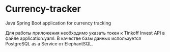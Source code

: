 # Currency-tracker
Java Spring Boot application for currency tracking

Для работы приложения необходимо указать токен к Tinkoff Invest API в файле application.yaml.
В качестве базы данных используется PostgreSQL as a Service от ElephantSQL.
